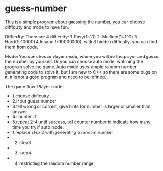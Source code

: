 # guess-number
This is a simple program about guessing the number, you can choose difficulty and mode to have fun.

Difficulty:
There are 4 difficulty: 1. Easy(1~10) 	 2. Medium(1~100)	 3. Hard(1~10000)	 4.Insane(1~10000000), with 3 hidden difficulty, you can find them from code.

Mode:
You can choose player mode, where you will be the player and guess the number by yourself. Or you can choose auto mode, watching the program solve the game. 
Auto mode uses simple random number generating code to solve it, but I am new to C++ so there are some bugs on it, it is not a good program and need to be refined.

The game flow:
Player mode:
 * 1.choose difficulty
 * 2.input guess number
 * 3.tell wrong or correct, give hints for number is larger or smaller than answer
 * 4.counter+1
 * 5.repeat 2-4 until success, tell counter number to indicate how many time you try
 if auto mode:
 * 1.replace step 2 with generating a random number
 * 2. step3
 * 3. step4
 * 4. restricting the random number range
